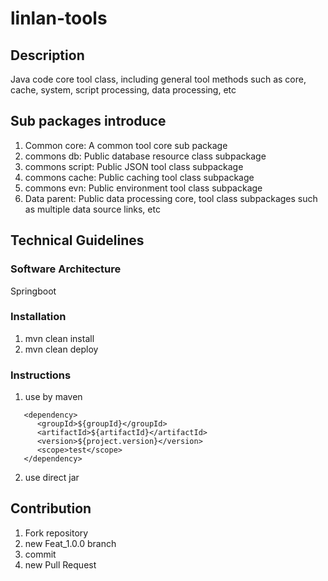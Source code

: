 # linlan-tools
## Description
Java code core tool class, including general tool methods such as core, cache, system, script processing, data processing, etc

## Sub packages introduce
1. Common core: A common tool core sub package
2. commons db: Public database resource class subpackage
3. commons script: Public JSON tool class subpackage
4. commons cache: Public caching tool class subpackage
5. commons evn: Public environment tool class subpackage
6. Data parent: Public data processing core, tool class subpackages such as multiple data source links, etc

## Technical Guidelines
### Software Architecture
Springboot

### Installation
1. mvn clean install
2. mvn clean deploy

### Instructions
1. use by maven
```
   <dependency>
      <groupId>${groupId}</groupId>
      <artifactId>${artifactId}</artifactId>
      <version>${project.version}</version>
      <scope>test</scope>
   </dependency>
```
2. use direct jar

## Contribution
1.  Fork repository
2.  new Feat_1.0.0 branch
3.  commit
4.  new Pull Request

